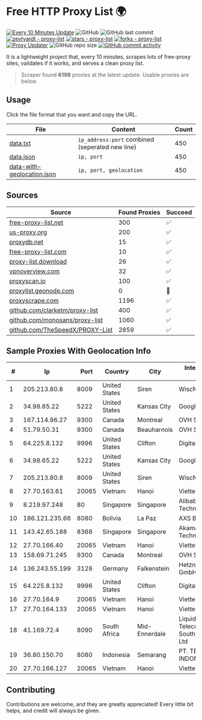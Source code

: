 
# Free HTTP Proxy List 🌍

[![Every 10 Minutes Update](https://github.com/mertguvencli/http-proxy-list/actions/workflows/main.yml/badge.svg?branch=main)](https://github.com/mertguvencli/http-proxy-list/actions/workflows/main.yml)
![GitHub](https://img.shields.io/github/license/mertguvencli/http-proxy-list)
![GitHub last commit](https://img.shields.io/github/last-commit/mertguvencli/http-proxy-list)
[![zevtyardt - proxy-list](https://img.shields.io/static/v1?label=zevtyardt&message=proxy-list&color=blue&logo=github)](https://github.com/zevtyardt/proxy-list "Go to GitHub repo")
[![stars - proxy-list](https://img.shields.io/github/stars/zevtyardt/proxy-list?style=social)](https://github.com/zevtyardt/proxy-list)
[![forks - proxy-list](https://img.shields.io/github/forks/zevtyardt/proxy-list?style=social)](https://github.com/zevtyardt/proxy-list)
[![Proxy Updater](https://github.com/zevtyardt/proxy-list/workflows/Proxy%20Updater/badge.svg)](https://github.com/zevtyardt/proxy-list/actions?query=workflow:"Proxy+Updater")
![GitHub repo size](https://img.shields.io/github/repo-size/zevtyardt/proxy-list)
[![GitHub commit activity](https://img.shields.io/github/commit-activity/m/zevtyardt/proxy-list?logo=commits)](https://github.com/zevtyardt/proxy-list/commits/main)

It is a lightweight project that, every 10 minutes, scrapes lots of free-proxy sites, validates if it works, and serves a clean proxy list.

> Scraper found **6198** proxies at the latest update. Usable proxies are below.

## Usage

Click the file format that you want and copy the URL.

|File|Content|Count|
|----|-------|-----|
|[data.txt](https://raw.githubusercontent.com/mertguvencli/http-proxy-list/main/proxy-list/data.txt)|`ip_address:port` combined (seperated new line)|450|
|[data.json](https://raw.githubusercontent.com/mertguvencli/http-proxy-list/main/proxy-list/data.json)|`ip, port`|450|
|[data-with-geolocation.json](https://raw.githubusercontent.com/mertguvencli/http-proxy-list/main/proxy-list/data-with-geolocation.json)|`ip, port, geolocation`|450|

## Sources

|Source|Found Proxies|Succeed|
|------|-------------|-------|
|[free-proxy-list.net](https://free-proxy-list.net)|300|✅|
|[us-proxy.org](https://www.us-proxy.org)|200|✅|
|[proxydb.net](http://proxydb.net)|15|✅|
|[free-proxy-list.com](https://free-proxy-list.com/?page=&port=&type%5B%5D=http&type%5B%5D=https&up_time=0&search=Search)|10|✅|
|[proxy-list.download](https://www.proxy-list.download/HTTP)|26|✅|
|[vpnoverview.com](https://vpnoverview.com/privacy/anonymous-browsing/free-proxy-servers)|32|✅|
|[proxyscan.io](https://www.proxyscan.io)|100|✅|
|[proxylist.geonode.com](https://proxylist.geonode.com/api/proxy-list?limit=300&page=1&sort_by=lastChecked&sort_type=desc&protocols=http,https)|0|🚫|
|[proxyscrape.com](https://api.proxyscrape.com/v2/?request=displayproxies&protocol=http&timeout=10000&country=all&ssl=all&anonymity=all)|1196|✅|
|[github.com/clarketm/proxy-list](https://raw.githubusercontent.com/clarketm/proxy-list/master/proxy-list-raw.txt)|400|✅|
|[github.com/monosans/proxy-list](https://raw.githubusercontent.com/monosans/proxy-list/main/proxies/http.txt)|1060|✅|
|[github.com/TheSpeedX/PROXY-List](https://raw.githubusercontent.com/TheSpeedX/PROXY-List/master/http.txt)|2859|✅|


## Sample Proxies With Geolocation Info

|#|Ip|Port|Country|City|Internet Service Provider|
|-|--|----|-------|----|-------------------------|
|1|205.213.80.8|8009|United States|Siren|WiscNet|
|2|34.98.65.22|5222|United States|Kansas City|Google LLC|
|3|167.114.96.27|9300|Canada|Montreal|OVH SAS|
|4|51.79.50.31|9300|Canada|Beauharnois|OVH SAS|
|5|64.225.8.132|9996|United States|Clifton|DigitalOcean, LLC|
|6|34.98.65.22|5222|United States|Kansas City|Google LLC|
|7|205.213.80.8|8009|United States|Siren|WiscNet|
|8|27.70.163.61|20065|Vietnam|Hanoi|Viettel Group|
|9|8.219.97.248|80|Singapore|Singapore|Alibaba (US) Technology Co., Ltd.|
|10|186.121.235.66|8080|Bolivia|La Paz|AXS Bolivia S. A.|
|11|143.42.65.188|8368|Singapore|Singapore|Akamai Technologies, Inc.|
|12|27.70.166.40|20065|Vietnam|Hanoi|Viettel Group|
|13|158.69.71.245|9300|Canada|Montreal|OVH SAS|
|14|136.243.55.199|3128|Germany|Falkenstein|Hetzner Online GmbH|
|15|64.225.8.132|9996|United States|Clifton|DigitalOcean, LLC|
|16|27.70.164.9|20065|Vietnam|Hanoi|Viettel Group|
|17|27.70.164.133|20065|Vietnam|Hanoi|Viettel Group|
|18|41.169.72.4|8090|South Africa|Mid-Ennerdale|Liquid Telecommunications South Africa (Pty) Ltd|
|19|36.80.150.70|8080|Indonesia|Semarang|PT. TELKOM INDONESIA|
|20|27.70.166.127|20065|Vietnam|Hanoi|Viettel Group|



## Contributing

Contributions are welcome, and they are greatly appreciated! Every
little bit helps, and credit will always be given.

